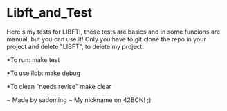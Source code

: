 # Libft_and_Test

Here's my tests for LIBFT!, these tests are basics and in some funcions are manual, but you can use it!
Only you have to git clone the repo in your project and delete "LIBFT", to delete my project.

*To run:
make test

*To use lldb:
make debug

*To clean "needs revise"
make clear

~ Made by sadoming ~ My nickname on 42BCN! ;)
